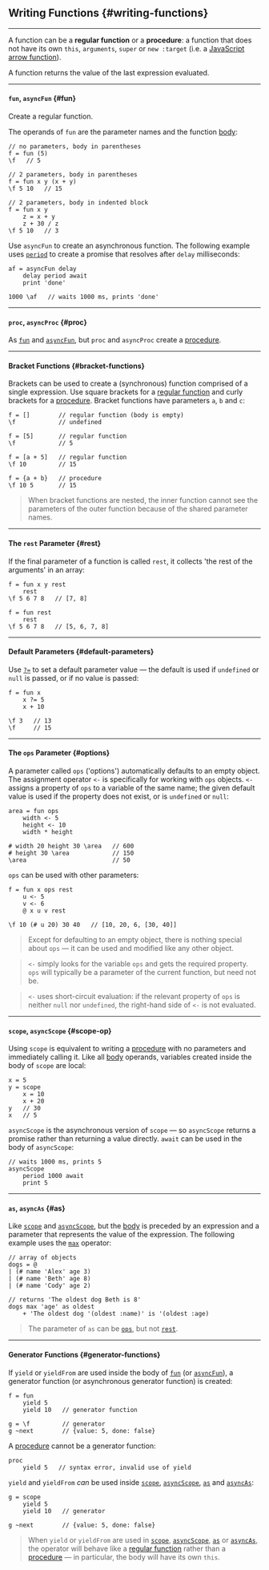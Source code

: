 ## Writing Functions {#writing-functions}

---


A function can be a __regular function__ or a __procedure__: a function that does not have its own `this`, `arguments`, `super` or `new :target` (i.e. a [JavaScript arrow function](https://developer.mozilla.org/en-US/docs/Web/JavaScript/Reference/Functions/Arrow_functions)).

A function returns the value of the last expression evaluated.

---

#### `fun`, `asyncFun` {#fun}

Create a regular function.

The operands of `fun` are the parameter names and the function [body](#body-operands):

```
// no parameters, body in parentheses
f = fun (5)
\f   // 5

// 2 parameters, body in parentheses
f = fun x y (x + y)
\f 5 10   // 15

// 2 parameters, body in indented block
f = fun x y
    z = x + y
    z + 30 / z
\f 5 10   // 3
```

Use `asyncFun` to create an asynchronous function. The following example uses [`period`](#period) to create a promise that resolves after `delay` milliseconds:

```
af = asyncFun delay
    delay period await
    print 'done'

1000 \af   // waits 1000 ms, prints 'done'
```

---

#### `proc`, `asyncProc` {#proc}

As [`fun`](#fun) and [`asyncFun`](#fun), but `proc` and `asyncProc` create a [procedure](#writing-functions).

---

#### Bracket Functions {#bracket-functions}

Brackets can be used to create a (synchronous) function comprised of a single expression. Use square brackets for a [regular function](#writing-functions) and curly brackets for a [procedure](#writing-functions). Bracket functions have parameters `a`, `b` and `c`:

```
f = []        // regular function (body is empty)
\f            // undefined

f = [5]       // regular function
\f            // 5 

f = [a + 5]   // regular function
\f 10         // 15

f = {a + b}   // procedure
\f 10 5       // 15
```

> When bracket functions are nested, the inner function cannot see the parameters of the outer function because of the shared parameter names.

---

#### The `rest` Parameter {#rest}

If the final parameter of a function is called `rest`, it collects 'the rest of the arguments' in an array:

```
f = fun x y rest
    rest
\f 5 6 7 8   // [7, 8]

f = fun rest
    rest
\f 5 6 7 8   // [5, 6, 7, 8]
```

---

#### Default Parameters {#default-parameters}

Use [`?=`](#conditional-assignment) to set a default parameter value &mdash; the default is used if `undefined` or `null` is passed, or if no value is passed:

```
f = fun x
    x ?= 5
    x + 10

\f 3   // 13
\f     // 15  
```

---

#### The `ops` Parameter {#options}

A parameter called `ops` ('options') automatically defaults to an empty object. The assignment operator `<-` is specifically for working with `ops` objects. `<-` assigns a property of `ops` to a variable of the same name; the given default value is used if the property does not exist, or is `undefined` or `null`:

```
area = fun ops
    width <- 5
    height <- 10
    width * height

# width 20 height 30 \area   // 600
# height 30 \area            // 150
\area                        // 50
```

`ops` can be used with other parameters:

```
f = fun x ops rest
    u <- 5
    v <- 6
    @ x u v rest

\f 10 (# u 20) 30 40   // [10, 20, 6, [30, 40]]   
```

> Except for defaulting to an empty object, there is nothing special about `ops` &mdash; it can be used and modified like any other object.

> `<-` simply looks for the variable `ops` and gets the required property. `ops` will typically be a parameter of the current function, but need not be.

> `<-` uses short-circuit evaluation: if the relevant property of `ops` is neither `null` nor `undefined`, the right-hand side of `<-` is not evaluated.

---

#### `scope`, `asyncScope` {#scope-op}

Using `scope` is equivalent to writing a [procedure](#writing-functions) with no parameters and immediately calling it. Like all [body](#body-operands) operands, variables created inside the body of `scope` are local:

```
x = 5
y = scope
    x = 10
    x + 20
y   // 30
x   // 5
```

`asyncScope` is the asynchronous version of `scope` &mdash; so `asyncScope` returns a promise rather than returning a value directly. `await` can be used in the body of `asyncScope`:

```
// waits 1000 ms, prints 5
asyncScope
    period 1000 await
    print 5
```

---

#### `as`, `asyncAs` {#as}

Like [`scope`](#scope-op) and [`asyncScope`](#scope-op), but the [body](#body-operands) is preceded by an expression and a parameter that represents the value of the expression. The following example uses the [`max`](#min) operator:

```
// array of objects
dogs = @
| (# name 'Alex' age 3) 
| (# name 'Beth' age 8) 
| (# name 'Cody' age 2)

// returns 'The oldest dog Beth is 8'
dogs max 'age' as oldest
    + 'The oldest dog '(oldest :name)' is '(oldest :age)
```

> The parameter of `as` can be [`ops`](#options), but not [`rest`](#rest).

---

#### Generator Functions {#generator-functions}

If `yield` or `yieldFrom` are used inside the body of [`fun`](#fun) (or [`asyncFun`](#fun)), a generator function (or asynchronous generator function) is created:

```
f = fun
    yield 5
    yield 10   // generator function

g = \f         // generator
g ~next        // {value: 5, done: false}
```

A [procedure](#writing-functions) cannot be a generator function:

```
proc
    yield 5   // syntax error, invalid use of yield
```

`yield` and `yieldFrom` _can_ be used inside [`scope`](#scope-op), [`asyncScope`](#scope-op), [`as`](#as) and [`asyncAs`](#as):

```
g = scope
    yield 5
    yield 10   // generator

g ~next        // {value: 5, done: false}
```

> When `yield` or `yieldFrom` are used in [`scope`](#scope-op), [`asyncScope`](#scope-op), [`as`](#as) or [`asyncAs`](#as), the operator will behave like a [regular function](#writing-functions) rather than a [procedure](#writing-functions) &mdash; in particular, the body will have its own `this`.